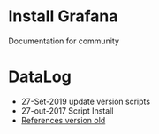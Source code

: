 # Install Grafana

Documentation for community

# DataLog 
- 27-Set-2019 update version scripts
- 27-out-2017 Script Install
- [References version old](https://github.com/agsouza/Grafana/blob/master/instalacao_grafana.sh)

